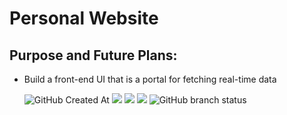 # Personal Website
## Purpose and Future Plans: 
- Build a front-end UI that is a portal for fetching real-time data

    ![GitHub Created At](https://img.shields.io/github/created-at/sputnikOS/website) <img src="https://img.shields.io/badge/Astro-0C1222?style=for-the-badge&logo=astro&logoColor=FDFDFE" /> 
    <img src="https://img.shields.io/badge/next%20js-000000?style=for-the-badge&logo=nextdotjs&logoColor=white" />
    <img src="https://img.shields.io/badge/Node%20js-339933?style=for-the-badge&logo=nodedotjs&logoColor=white"/>
    ![GitHub branch status](https://img.shields.io/github/checks-status/sputnikOS/website/main)


